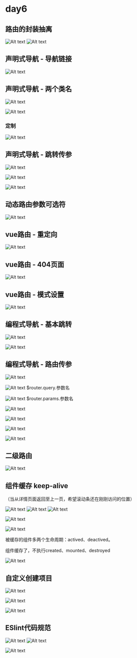 # day6

## 路由的封装抽离
![Alt text](day6/image-1.png)
![Alt text](day6/image.png)

## 声明式导航 - 导航链接
![Alt text](day6/image-2.png)

## 声明式导航 - 两个类名
![Alt text](day6/image-3.png)

![Alt text](day6/image-4.png)

### 定制
![Alt text](day6/image-5.png)

## 声明式导航 - 跳转传参
![Alt text](day6/image-6.png)

![Alt text](day6/image-7.png)

![Alt text](day6/image-8.png)

## 动态路由参数可选符
![Alt text](day6/image-9.png)

## vue路由 - 重定向
![Alt text](day6/image-10.png)

## vue路由 - 404页面
![Alt text](day6/image-11.png)

## vue路由 - 模式设置
![Alt text](day6/image-12.png)

## 编程式导航 - 基本跳转
![Alt text](day6/image-13.png)

![Alt text](day6/image-14.png)

## 编程式导航 - 路由传参
![Alt text](day6/image-15.png)

![Alt text](day6/image-16.png)
$router.query.参数名

![Alt text](day6/image-17.png)
$router.params.参数名

![Alt text](day6/image-18.png)

![Alt text](day6/image-19.png)

![Alt text](day6/image-20.png)

![Alt text](day6/image-21.png)

## 二级路由
![Alt text](day6/image-22.png)

## 组件缓存 keep-alive
（当从详情页面返回至上一页，希望滚动条还在刚刚访问的位置）

![Alt text](day6/image-23.png)
![Alt text](day6/image-24.png)
![Alt text](day6/image-25.png)

![Alt text](day6/image-26.png)

![Alt text](day6/image-27.png)

被缓存的组件多两个生命周期：actived、deactived。

组件缓存了，不执行created、mounted、destroyed

![Alt text](day6/image-28.png)

## 自定义创建项目
![Alt text](day6/image-29.png)

![Alt text](day6/image-30.png)

![Alt text](day6/image-31.png)

## ESlint代码规范
![Alt text](day6/image-32.png)
![Alt text](day6/image-33.png)

![Alt text](day6/image-34.png)
